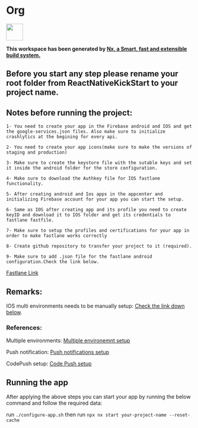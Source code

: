 # Org

<a alt="Nx logo" href="https://nx.dev" target="_blank" rel="noreferrer"><img src="https://raw.githubusercontent.com/nrwl/nx/master/images/nx-logo.png" width="45"></a>

**This workspace has been generated by [Nx, a Smart, fast and extensible build system.](https://nx.dev)** 


## Before you start any step please rename your root folder from ReactNativeKickStart to your project name. 

## Notes before running the project:

```
1- You need to create your app in the Firebase android and IOS and get the google-services.json files. Also make sure to initialize crashlytics at the begining for every api.
```

```
2- You need to create your app icons(make sure to make the versions of staging and production)
```

```
3- Make sure to create the keystore file with the sutable keys and set it inside the android folder for the store configuration.
```

```
4- Make sure to download the Authkey file for IOS fastlane functionality.
```
```
5- After creating android and Ios apps in the appcenter and initializing Firebase account for your app you can start the setup.
```

```
6- Same as IOS after creating app and its profile you need to create keyID and download it to IOS folder and get its credentials to fastlane fastfile.
```
```
7- Make sure to setup the profiles and certifications for your app in order to make fastlane works correctly
```
```
8- Create github repository to transfer your project to it (required).
```

```
9- Make sure to add .json file for the fastlane android configuration.Check the link below.
```
[Fastlane Link](https://docs.fastlane.tools/actions/supply/#setup)


## Remarks:
IOS multi environments needs to be manually setup: [Check the link down below](#multiple-environments).



### References:


Multiple environments: [Multiple environemnt setup](https://white-stork.atlassian.net/wiki/spaces/WSD/pages/1000046593/React+Native+Multiple+Environments+Setup)


Push notification: [Push notifications setup](https://white-stork.atlassian.net/wiki/spaces/WSD/pages/998899729/React+Native+Push+Notification+Firebase)


CodePush setup: [Code Push setup](https://medium.com/innovance-company-blog/usage-of-codepush-in-react-native-0887676ec7bf)

## Running the app

After applying the above steps you can start your app by running the below command and follow the required data:


run `./configure-app.sh` 
then run `npx nx start your-project-name --reset-cache`
